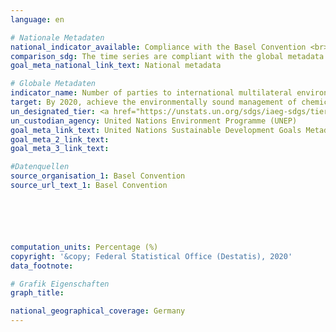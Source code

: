 ```yaml
---
language: en

# Nationale Metadaten
national_indicator_available: Compliance with the Basel Convention <br> Compliance with the Minamata Convention <br> Compliance with the Montreal Protocol <br> Compliance with the Rotterdam Convention <br> Compliance with the Stockholm Convention
comparison_sdg: The time series are compliant with the global metadata.
goal_meta_national_link_text: National metadata

# Globale Metadaten
indicator_name: Number of parties to international multilateral environmental agreements on hazardous waste, and other chemicals that meet their commitments and obligations in transmitting information as required by each relevant agreement
target: By 2020, achieve the environmentally sound management of chemicals and all wastes throughout their life cycle, in accordance with agreed international frameworks, and significantly reduce their release to air, water and soil in order to minimize their adverse impacts on human health and the environment
un_designated_tier: <a href="https://unstats.un.org/sdgs/iaeg-sdgs/tier-classification/" title="Click here for more information on the UN tier classification.">Tier I</a>
un_custodian_agency: United Nations Environment Programme (UNEP)
goal_meta_link_text: United Nations Sustainable Development Goals Metadata
goal_meta_2_link_text: 
goal_meta_3_link_text: 

#Datenquellen
source_organisation_1: Basel Convention
source_url_text_1: Basel Convention






computation_units: Percentage (%)
copyright: '&copy; Federal Statistical Office (Destatis), 2020'
data_footnote: 

# Grafik Eigenschaften
graph_title: 

national_geographical_coverage: Germany
---
```


